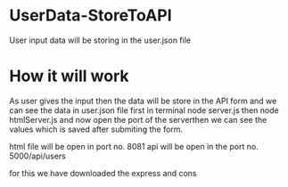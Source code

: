 # UserData-StoreToAPI
User input data will be storing in the user.json file 

# How it will work
As user gives the input then the data will be store in the API form and we can see the data in user.json file
first in terminal   node server.js   then node htmlServer.js and now open the port of the serverthen we can see the values which is saved after submiting the form.

html file will be open in port no. 8081
api will be open in the port no. 5000/api/users


for this we have downloaded the express and cons